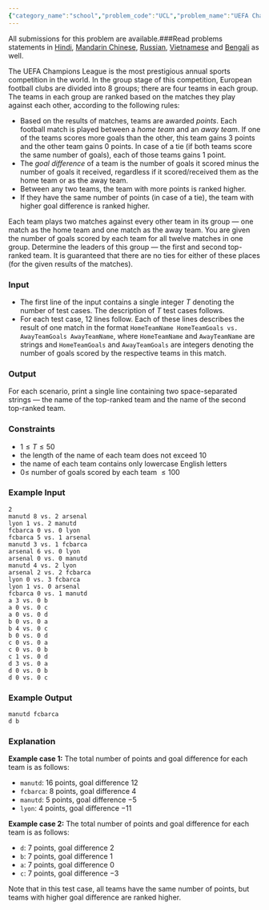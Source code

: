 ```yaml
---
{"category_name":"school","problem_code":"UCL","problem_name":"UEFA Champions League","languages_supported":{"0":"C","1":"CPP14","2":"JAVA","3":"PYTH","4":"PYTH 3.6","5":"PYPY","6":"CS2","7":"PAS fpc","8":"PAS gpc","9":"RUBY","10":"PHP","11":"GO","12":"NODEJS","13":"HASK","14":"rust","15":"SCALA","16":"swift","17":"D","18":"PERL","19":"FORT","20":"WSPC","21":"ADA","22":"CAML","23":"ICK","24":"BF","25":"ASM","26":"CLPS","27":"PRLG","28":"ICON","29":"SCM qobi","30":"PIKE","31":"ST","32":"NICE","33":"LUA","34":"BASH","35":"NEM","36":"LISP sbcl","37":"LISP clisp","38":"SCM guile","39":"JS","40":"ERL","41":"TCL","42":"kotlin","43":"PERL6","44":"TEXT","45":"SCM chicken","46":"PYP3","47":"CLOJ","48":"R","49":"COB","50":"FS"},"max_timelimit":1,"source_sizelimit":50000,"problem_author":"erfaniaa","problem_tester":null,"date_added":"16-03-2019","tags":{"0":"cakewalk","1":"cook104","2":"erfaniaa"},"editorial_url":"https://discuss.codechef.com/problems/UCL","time":{"view_start_date":1553452200,"submit_start_date":1553452200,"visible_start_date":1553452200,"end_date":1735669800},"is_direct_submittable":false,"layout":"problem"}
---
```

<span class="solution-visible-txt">All submissions for this problem are available.</span>###Read problems statements in [Hindi](http://www.codechef.com/download/translated/COOK104/hindi/UCL.pdf), [Mandarin Chinese](http://www.codechef.com/download/translated/COOK104/mandarin/UCL.pdf), [Russian](http://www.codechef.com/download/translated/COOK104/russian/UCL.pdf), [Vietnamese](http://www.codechef.com/download/translated/COOK104/vietnamese/UCL.pdf) and [Bengali](http://www.codechef.com/download/translated/COOK104/bengali/UCL.pdf) as well.

The UEFA Champions League is the most prestigious annual sports competition in the world. In the group stage of this competition, European football clubs are divided into 8 groups; there are four teams in each group. The teams in each group are ranked based on the matches they play against each other, according to the following rules:
- Based on the results of matches, teams are awarded *points*. Each football match is played between a *home team* and an *away team*. If one of the teams scores more goals than the other, this team gains $3$ points and the other team gains $0$ points. In case of a tie (if both teams score the same number of goals), each of those teams gains $1$ point.
- The *goal difference* of a team is the number of goals it scored minus the number of goals it received, regardless if it scored/received them as the home team or as the away team.
- Between any two teams, the team with more points is ranked higher.
- If they have the same number of points (in case of a tie), the team with higher goal difference is ranked higher.

Each team plays two matches against every other team in its group ― one match as the home team and one match as the away team. You are given the number of goals scored by each team for all twelve matches in one group. Determine the leaders of this group ― the first and second top-ranked team. It is guaranteed that there are no ties for either of these places (for the given results of the matches).

### Input
- The first line of the input contains a single integer $T$ denoting the number of test cases. The description of $T$ test cases follows.
- For each test case, $12$ lines follow. Each of these lines describes the result of one match in the format `HomeTeamName HomeTeamGoals vs. AwayTeamGoals AwayTeamName`, where `HomeTeamName` and `AwayTeamName` are strings and `HomeTeamGoals` and `AwayTeamGoals` are integers denoting the number of goals scored by the respective teams in this match.

### Output
For each scenario, print a single line containing two space-separated strings ― the name of the top-ranked team and the name of the second top-ranked team.

### Constraints
- $1 \le T \le 50$
- the length of the name of each team does not exceed $10$
- the name of each team contains only lowercase English letters
- $0 \le$ number of goals scored by each team $\le 100$

### Example Input
```
2
manutd 8 vs. 2 arsenal
lyon 1 vs. 2 manutd
fcbarca 0 vs. 0 lyon
fcbarca 5 vs. 1 arsenal
manutd 3 vs. 1 fcbarca
arsenal 6 vs. 0 lyon
arsenal 0 vs. 0 manutd
manutd 4 vs. 2 lyon
arsenal 2 vs. 2 fcbarca
lyon 0 vs. 3 fcbarca
lyon 1 vs. 0 arsenal
fcbarca 0 vs. 1 manutd
a 3 vs. 0 b
a 0 vs. 0 c
a 0 vs. 0 d
b 0 vs. 0 a
b 4 vs. 0 c
b 0 vs. 0 d
c 0 vs. 0 a
c 0 vs. 0 b
c 1 vs. 0 d
d 3 vs. 0 a
d 0 vs. 0 b
d 0 vs. 0 c
```

### Example Output
```
manutd fcbarca
d b
```

### Explanation
**Example case 1:** The total number of points and goal difference for each team is as follows:
- `manutd`: $16$ points, goal difference $12$
- `fcbarca`: $8$ points, goal difference $4$
- `manutd`: $5$ points, goal difference $-5$
- `lyon`: $4$ points, goal difference $-11$

**Example case 2:** The total number of points and goal difference for each team is as follows:
- `d`: $7$ points, goal difference $2$
- `b`: $7$ points, goal difference $1$
- `a`: $7$ points, goal difference $0$
- `c`: $7$ points, goal difference $-3$

Note that in this test case, all teams have the same number of points, but teams with higher goal difference are ranked higher.
